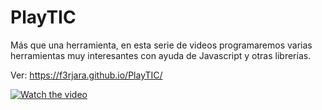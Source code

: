 # PlayTIC
Más que una herramienta, en esta serie de videos programaremos varias herramientas muy interesantes con ayuda de Javascript y otras librerías.

Ver: https://f3rjara.github.io/PlayTIC/

[![Watch the video](https://i.ibb.co/pLkKMJZ/CAP-1.png)](https://www.youtube.com/watch?v=zgU8qedad0w)
